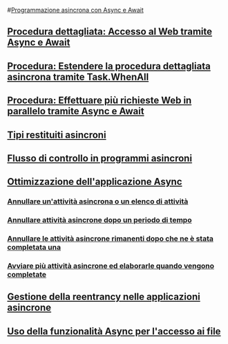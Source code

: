 #[Programmazione asincrona con Async e Await](index.md)
## [Procedura dettagliata: Accesso al Web tramite Async e Await](walkthrough-accessing-the-web-by-using-async-and-await.md)
## [Procedura: Estendere la procedura dettagliata asincrona tramite Task.WhenAll](how-to-extend-the-async-walkthrough-by-using-task-whenall.md)
## [Procedura: Effettuare più richieste Web in parallelo tramite Async e Await](how-to-make-multiple-web-requests-in-parallel-by-using-async-and-await.md)
## [Tipi restituiti asincroni](async-return-types.md)
## [Flusso di controllo in programmi asincroni](control-flow-in-async-programs.md)
## [Ottimizzazione dell'applicazione Async](fine-tuning-your-async-application.md)
### [Annullare un'attività asincrona o un elenco di attività](cancel-an-async-task-or-a-list-of-tasks.md)
### [Annullare attività asincrone dopo un periodo di tempo](cancel-async-tasks-after-a-period-of-time.md)
### [Annullare le attività asincrone rimanenti dopo che ne è stata completata una](cancel-remaining-async-tasks-after-one-is-complete.md)
### [Avviare più attività asincrone ed elaborarle quando vengono completate](start-multiple-async-tasks-and-process-them-as-they-complete.md)
## [Gestione della reentrancy nelle applicazioni asincrone](handling-reentrancy-in-async-apps.md)
## [Uso della funzionalità Async per l'accesso ai file](using-async-for-file-access.md)
